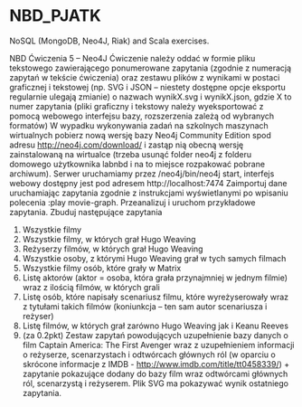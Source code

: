 # NBD_PJATK
NoSQL (MongoDB, Neo4J, Riak) and Scala exercises.

NBD Ćwiczenia 5 – Neo4J
Ćwiczenie należy oddać w formie pliku tekstowego zawierającego ponumerowane zapytania (zgodnie z numeracją zapytań w tekście ćwiczenia) oraz zestawu plików z wynikami w postaci graficznej i tekstowej (np. SVG i JSON – niestety dostępne opcje eksportu regularnie ulegają zmianie) o nazwach wynikX.svg i wynikX.json, gdzie X to numer zapytania (pliki graficzny i tekstowy należy wyeksportować z pomocą webowego interfejsu bazy, rozszerzenia zależą od wybranych formatów) 
W wypadku wykonywania zadań na szkolnych maszynach wirtualnych pobierz nową wersję bazy Neo4j Community Edition spod adresu http://neo4j.com/download/ i zastąp nią obecną wersję zainstalowaną na wirtualce (trzeba usunąć folder neo4j z folderu domowego użytkownika labnbd i na to miejsce rozpakować pobrane archiwum). Serwer uruchamiamy przez /neo4j/bin/neo4j start, interfejs webowy dostępny jest pod adresem http://localhost:7474 
Zaimportuj dane uruchamiając zapytania zgodnie z instrukcjami wyświetlanymi po wpisaniu polecenia :play movie-graph. Przeanalizuj i uruchom przykładowe zapytania.
Zbuduj następujące zapytania
 
1.	Wszystkie filmy
2.	Wszystkie filmy, w których grał Hugo Weaving 
3.	Reżyserzy filmów, w których grał Hugo Weaving 
4.	Wszystkie osoby, z którymi Hugo Weaving grał w tych samych filmach 
5.	Wszystkie filmy osób, które grały w Matrix
6.	Listę aktorów (aktor = osoba, która grała przynajmniej w jednym filmie) wraz z ilością filmów, w których grali 
7.	Listę osób, które napisały scenariusz filmu, które wyreżyserowały wraz z tytułami takich filmów (koniunkcja – ten sam autor scenariusza i reżyser) 
8.	Listę filmów, w których grał zarówno Hugo Weaving jak i Keanu Reeves 
9.	(za 0.2pkt) Zestaw zapytań powodujących uzupełnienie bazy danych o film Captain America: The First Avenger wraz z uzupełnieniem informacji o reżyserze, scenarzystach i odtwórcach głównych ról (w oparciu o skrócone informacje z IMDB - http://www.imdb.com/title/tt0458339/) + zapytanie pokazujące dodany do bazy film wraz odtwórcami głównych ról, scenarzystą i reżyserem. Plik SVG ma pokazywać wynik ostatniego zapytania.  
